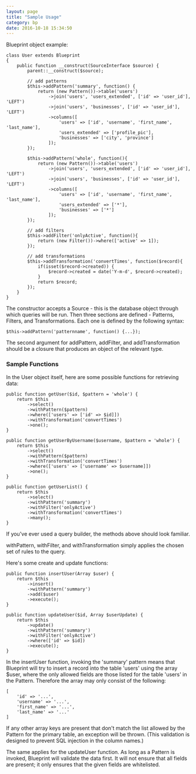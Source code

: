 ```yaml
---
layout: page
title: "Sample Usage"
category: bp
date: 2016-10-18 15:34:50
---
```


Blueprint object example:
    
    class User extends Blueprint
    {
        public function __construct(SourceInterface $source) {
            parent::__construct($source);
     
            // add patterns
            $this->addPattern('summary', function() {
                return (new Pattern())->table('users')
                    ->join('users', 'users_extended', ['id' => 'user_id'], 'LEFT')
                    ->join('users', 'businesses', ['id' => 'user_id'], 'LEFT')
                    ->columns([
                        'users' => ['id', 'username', 'first_name', 'last_name'],
                        'users_extended' => ['profile_pic'],
                        'businesses' => ['city', 'province']
                    ]);
            });
     
            $this->addPattern('whole', function(){
                return (new Pattern())->table('users')
                    ->join('users', 'users_extended', ['id' => 'user_id'], 'LEFT')
                    ->join('users', 'businesses', ['id' => 'user_id'], 'LEFT')
                    ->columns([
                        'users' => ['id', 'username', 'first_name', 'last_name'],
                        'users_extended' => ['*'],
                        'businesses' => ['*']
                    ]);
            });
     
            // add filters
            $this->addFilter('onlyActive', function(){
                return (new Filter())->where(['active' => 1]);
            });
     
            // add transformations
            $this->addTransformation('convertTimes', function($record){
                if(isset($record->created)) {
                    $record->created = date('Y-m-d', $record->created);
                }
                return $record;
            });
        }
    }
    
The constructor accepts a Source - this is the database object through which queries will be run. Then three sections are defined - Patterns, Filters, and Transformations. Each one is defined by the following syntax:

    $this->addPattern('patternname', function() {...});
    
The second argument for addPattern, addFilter, and addTransformation should be a closure that produces an object of the relevant type.

### Sample Functions

In the User object itself, here are some possible functions for retrieving data:

    public function getUser($id, $pattern = 'whole') {
        return $this
            ->select()
            ->withPattern($pattern)
            ->where(['users' => ['id' => $id]])
            ->withTransformation('convertTimes')
            ->one();
    }

    public function getUserByUsername($username, $pattern = 'whole') {
        return $this
            ->select()
            ->withPattern($pattern)
            ->withTransformation('convertTimes')
            ->where(['users' => ['username' => $username]])
            ->one();
    }
    
    public function getUserList() {
        return $this
            ->select()
            ->withPattern('summary')
            ->withFilter('onlyActive')
            ->withTransformation('convertTimes')
            ->many();
    }
If you've ever used a query builder, the methods above should look familiar.

withPattern, withFilter, and withTransformation simply applies the chosen set of rules to the query.

Here's some create and update functions:

    public function insertUser(Array $user) {
        return $this
            ->insert()
            ->withPattern('summary')
            ->add($user)
            ->execute();
    }
    
    public function updateUser($id, Array $userUpdate) {
        return $this
            ->update()
            ->withPattern('summary')
            ->withFilter('onlyActive')
            ->where(['id' => $id])
            ->execute();
    }
    
In the insertUser function, invoking the 'summary' pattern means that Blueprint will try to insert a record into the table 'users' using the array $user, where the only allowed fields are those listed for the table 'users' in the Pattern. Therefore the array may only consist of the following:

    [
        'id' => '...',
        'username' => '...',
        'first_name' => '...',
        'last_name' => '...'
    ]
    
If any other array keys are present that don't match the list allowed by the Pattern for the primary table, an exception will be thrown. (This validation is designed to prevent SQL injection in the column names.)

The same applies for the updateUser function. As long as a Pattern is invoked, Blueprint will validate the data first. It will not ensure that all fields are present; it only ensures that the given fields are whitelisted.